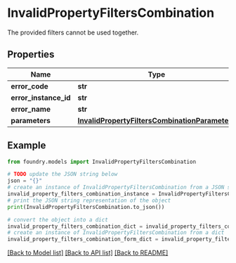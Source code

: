 # InvalidPropertyFiltersCombination

The provided filters cannot be used together.

## Properties

Name | Type | Description | Notes
------------ | ------------- | ------------- | -------------
**error_code** | **str** |  |
**error_instance_id** | **str** |  | \[optional\]
**error_name** | **str** |  |
**parameters** | [**InvalidPropertyFiltersCombinationParameters**](InvalidPropertyFiltersCombinationParameters.md) |  |

## Example

```python
from foundry.models import InvalidPropertyFiltersCombination

# TODO update the JSON string below
json = "{}"
# create an instance of InvalidPropertyFiltersCombination from a JSON string
invalid_property_filters_combination_instance = InvalidPropertyFiltersCombination.from_json(json)
# print the JSON string representation of the object
print(InvalidPropertyFiltersCombination.to_json())

# convert the object into a dict
invalid_property_filters_combination_dict = invalid_property_filters_combination_instance.to_dict()
# create an instance of InvalidPropertyFiltersCombination from a dict
invalid_property_filters_combination_form_dict = invalid_property_filters_combination.from_dict(invalid_property_filters_combination_dict)
```

[\[Back to Model list\]](../README.md#documentation-for-models) [\[Back to API list\]](../README.md#documentation-for-api-endpoints) [\[Back to README\]](../README.md)
